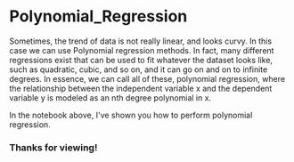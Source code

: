 # Polynomial_Regression

Sometimes, the trend of data is not really linear, and looks curvy. In this case we can use Polynomial regression methods. 
In fact, many different regressions exist that can be used to fit whatever the dataset looks like, such as quadratic, cubic, and so on, and it can go on and on to infinite degrees.
In essence, we can call all of these, polynomial regression, 
where the relationship between the independent variable x and the dependent variable y is modeled as an nth degree polynomial in x.

In the notebook above, I've shown you how to perform polynomial regression.

### Thanks for viewing!
